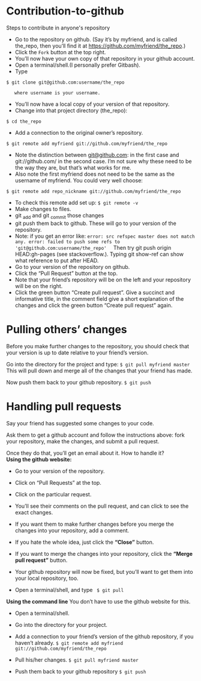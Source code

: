 # Contribution-to-github
Steps to contribute in anyone's repository

- Go to the repository on github. (Say it’s by myfriend, and is called the_repo, then you’ll find it at https://github.com/myfriend/the_repo.) <br />
- Click the `Fork` button at the top right.
- You’ll now have your own copy of that repository in your github account.
- Open a terminal/shell.(I personally prefer Gitbash).
- Type
````
$ git clone git@github.com:username/the_repo
````
       where username is your username.
- You’ll now have a local copy of your version of that repository.
- Change into that project directory (the_repo):
````
$ cd the_repo 
````
- Add a connection to the original owner’s repository.
```
$ git remote add myfriend git://github.com/myfriend/the_repo
```
- Note the distinction between git@github.com: in the first case and git://github.com/ in the second case. I’m not sure why these need to be the way they are, but that’s what works for me.
- Also note the first myfriend does not need to be the same as the username of myfriend. You could very well choose:
```
$ git remote add repo_nickname git://github.com/myfriend/the_repo
```
- To check this remote add set up:
``
$ git remote -v ``
- Make changes to files.
- git <sub>add</sub> and git <sub>commit</sub> those changes
- git push them back to github. These will go to your version of the repository.
- Note: if you get an error like:
``error: src refspec master does not match any.
error: failed to push some refs to 'git@github.com:username/the_repo' 
``
Then try git push origin HEAD:gh-pages (see stackoverflow.). Typing git show-ref can show what reference to put after HEAD.
- Go to your version of the repository on github.
- Click the “Pull Request” button at the top.
- Note that your friend’s repository will be on the left and your repository will be on the right.
- Click the green button “Create pull request”. Give a succinct and informative title, in the comment field give a short explanation of the changes and click the green button “Create pull request” again.
# Pulling others’ changes
Before you make further changes to the repository, you should check that your version is up to date relative to your friend’s version.

Go into the directory for the project and type:
``$ git pull myfriend master``
This will pull down and merge all of the changes that your friend has made.

Now push them back to your github repository.
``$ git push``

# Handling pull requests
Say your friend has suggested some changes to your code.

Ask them to get a github account and follow the instructions above: fork your repository, make the changes, and submit a pull request.<br />

Once they do that, you’ll get an email about it. How to handle it?<br />
<b>Using the github website:</b>
- Go to your version of the repository.

- Click on “Pull Requests” at the top.

- Click on the particular request.

- You’ll see their comments on the pull request, and can click to see the exact changes.

- If you want them to make further changes before you merge the changes into your repository, add a comment.

- If you hate the whole idea, just click the <b>“Close”</b> button.

- If you want to merge the changes into your repository, click the <b>“Merge pull request”</b> button.

- Your github repository will now be fixed, but you’ll want to get them into your local repository, too.

- Open a terminal/shell, and type
`` $ git pull``

<b>Using the command line</b>
You don’t have to use the github website for this.

- Open a terminal/shell.<br />

- Go into the directory for your project.<br />

- Add a connection to your friend’s version of the github repository, if you haven’t already.
`` $ git remote add myfriend git://github.com/myfriend/the_repo ``
- Pull his/her changes.
`` $ git pull myfriend master ``
- Push them back to your github repository
`` $ git push ``
